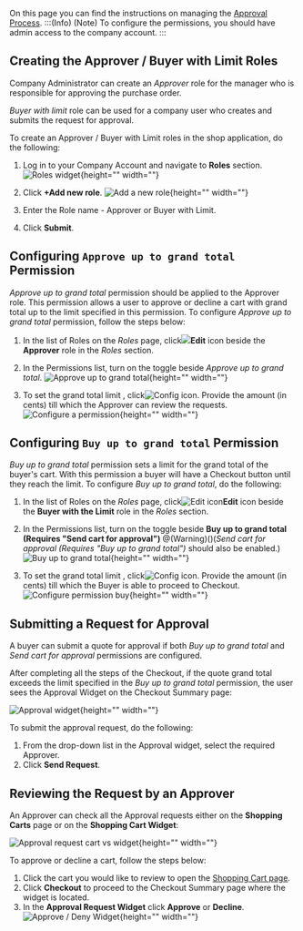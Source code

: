 
On this page you can find the instructions on managing the [Approval Process](https://documentation.spryker.com/docs/approval-process-feature-overview-202001).
:::(Info) (Note)
To configure the permissions, you should have admin access to the company account.
:::

## Creating the Approver / Buyer with Limit Roles
Company Administrator can create an *Approver* role for the manager who is responsible for approving the purchase order.

*Buyer with limit* role can be used for a company user who creates and submits the request for approval.

To create an Approver / Buyer with Limit roles in the shop application, do the following:

1. Log in to your Company Account and navigate to **Roles** section.
![Roles widget](https://spryker.s3.eu-central-1.amazonaws.com/docs/User+Guides/Shop+User+Guides/Approval+Process/roles-on-widget.png){height="" width=""}

2. Click **+Add new role**.
![Add a new role](https://spryker.s3.eu-central-1.amazonaws.com/docs/User+Guides/Shop+User+Guides/Approval+Process/add-new-role.png){height="" width=""}

3. Enter the Role name - Approver or Buyer with Limit.
4. Click **Submit**.

## Configuring `Approve up to grand total` Permission

*Approve up to grand total* permission should be applied to the Approver role. This permission allows a user to approve or decline a cart with grand total up to the limit specified in this permission. To configure *Approve up to grand total* permission, follow the steps below:

1. In the list of Roles on the *Roles* page, click<img src="https://spryker.s3.eu-central-1.amazonaws.com/docs/User+Guides/Shop+User+Guides/Approval+Process/edit-icon.png" class="js-content-icon">**Edit** icon beside the **Approver** role in the *Roles* section.
2. In the Permissions list, turn on the toggle beside  *Approve up to grand total*.
![Approve up to grand total](https://spryker.s3.eu-central-1.amazonaws.com/docs/User+Guides/Shop+User+Guides/Approval+Process/approve-up-to-grand-total-permission.png){height="" width=""}

3. To set the grand total limit , click<img src="https://spryker.s3.eu-central-1.amazonaws.com/docs/User+Guides/Shop+User+Guides/Approval+Process/config-icon.png" class="js-content-icon" alt="Config icon">. Provide the amount (in cents) till which the Approver can review the requests.
![Configure a permission](https://spryker.s3.eu-central-1.amazonaws.com/docs/User+Guides/Shop+User+Guides/Approval+Process/configure-permission.png){height="" width=""}

## Configuring `Buy up to grand total` Permission

*Buy up to grand total*  permission sets a limit for the grand total of the buyer's cart. With this permission a buyer will have a Checkout button until they reach the limit. 
To configure *Buy up to grand total*, do the following:

1. In the list of Roles on the *Roles* page, click<img src="https://spryker.s3.eu-central-1.amazonaws.com/docs/User+Guides/Shop+User+Guides/Approval+Process/edit-icon.png" class="js-content-icon" alt="Edit icon">**Edit** icon beside the **Buyer with the Limit** role in the *Roles* section.
2. In the Permissions list, turn on the toggle beside **Buy up to grand total (Requires "Send cart for approval")**
@(Warning)()(*Send cart for approval (Requires "Buy up to grand total")* should also be enabled.)
![Buy up to grand total](https://spryker.s3.eu-central-1.amazonaws.com/docs/User+Guides/Shop+User+Guides/Approval+Process/buy-up-to-grand-total.png){height="" width=""}

3. To set the grand total limit , click<img src="https://spryker.s3.eu-central-1.amazonaws.com/docs/User+Guides/Shop+User+Guides/Approval+Process/config-icon.png" alt="Config icon" class="js-content-icon">. Provide the amount (in cents) till which the Buyer is able to proceed to Checkout.
![Configure permission buy](https://spryker.s3.eu-central-1.amazonaws.com/docs/User+Guides/Shop+User+Guides/Approval+Process/configure-permission-buy.png){height="" width=""}

## Submitting a Request for Approval

A buyer can submit a quote for approval if both *Buy up to grand total* and *Send cart for approval* permissions are configured.

After completing all the steps of the Checkout, if the quote grand total exceeds the limit specified in the *Buy up to grand total* permission, the user sees the Approval Widget on the Checkout Summary page:

![Approval widget](https://spryker.s3.eu-central-1.amazonaws.com/docs/User+Guides/Shop+User+Guides/Approval+Process/approval-widget-2.png){height="" width=""}

To submit the approval request, do the following:

1. From the drop-down list in the Approval widget, select the required Approver.
2. Click **Send Request**.

## Reviewing the Request by an Approver

An Approver can check all the Approval requests either on the **Shopping Carts** page or on the **Shopping Cart Widget**:

![Approval request cart vs widget](https://spryker.s3.eu-central-1.amazonaws.com/docs/User+Guides/Shop+User+Guides/Approval+Process/approval-request-cart-vs-widget.png){height="" width=""}

To approve or decline a cart, follow the steps below:

1. Click the cart you would like to review to open the [Shopping Cart page](https://documentation.spryker.com/docs/shop-guide-shopping-carts-reference-information#shopping-cart).
2. Click **Checkout** to proceed to the Checkout Summary page where the widget is located.
3. In the **Approval Request Widget** click **Approve** or **Decline**.
![Approve / Deny Widget](https://spryker.s3.eu-central-1.amazonaws.com/docs/User+Guides/Shop+User+Guides/Approval+Process/approve-deny-widget.png){height="" width=""}